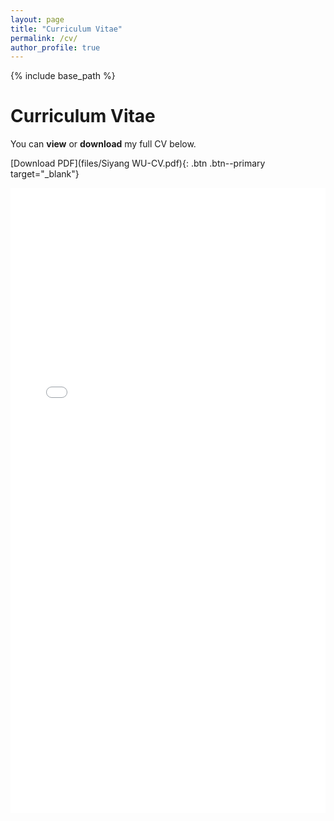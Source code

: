 ```yaml
---
layout: page
title: "Curriculum Vitae"
permalink: /cv/
author_profile: true
---
```


{% include base_path %}

# Curriculum Vitae

You can **view** or **download** my full CV below.

[Download PDF](files/Siyang WU-CV.pdf){: .btn .btn--primary target="_blank"}

<embed src="{{ '/files/CV.pdf' | relative_url }}" type="application/pdf" width="100%" height="1000px" />
